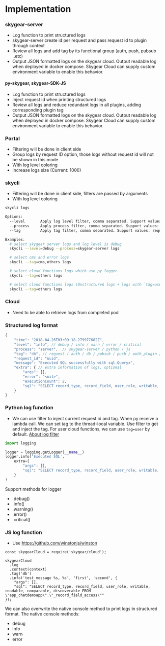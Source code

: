 # Implementation

### skygear-server

- Log function to print structured logs
- skygear-server create id per request and pass request id to plugin through context
- Review all logs and add tag by its functional group (auth, push, pubsub ..etc)
- Output JSON formatted logs on the skygear cloud. Output readable log when deployed in docker compose. Skygear Cloud can supply custom environment variable to enable this behavior.

#### py-skygear, skygear-SDK-JS

- Log function to print structured logs
- Inject request id when printing structured logs
- Review all logs and reduce redundant logs in all plugins, adding corresponding plugin tag
- Output JSON formatted logs on the skygear cloud. Output readable log when deployed in docker compose. Skygear Cloud can supply custom environment variable to enable this behavior.

### Portal

- Filtering will be done in client side
- Group logs by request ID option, those logs without request id will not be shown in this mode
- With log level coloring
- Increase logs size (Current: 1000)

### skycli

- Filtering will be done in client side, filters are passed by arguments
- With log level coloring

```sh
skycli logs

Options:
  --level       Apply log level filter, comma separated. Support values: debug,info,warning,error,critical
  --process     Apply process filter, comma separated. Support values: skygear-server,python,js
  --tag         Apply tag filter, comma separated. Support values: request,auth,db,pubsub,push,auth_plugin,chat_plugin,cms_plugin,sso_plugin,user,others

Examples:
  # select skygear server logs and log level is debug
  skycli --level=debug --process=skygear-server logs

  # select cms and error logs
  skycli --tag=cms,others logs

  # select cloud functions logs which use py logger
  skycli --tag=others logs

  # select cloud functions logs (Unstructured logs + logs with `tag=user`)
  skycli --tag=others logs
````

### Cloud

- Need to be able to retrieve logs from completed pod

### Structured log format

```js
{
    "time": "2018-04-26T03:09:18.279977682Z",
    "level": "info", // debug / info / warn / error / critical
    "process": "server",  // skygear-server / python / js
    "tag": "db", // request / auth / db / pubsub / push / auth_plugin / chat_plugin / cms_plugin / sso_plugin / user
    "request_id": "uuid",
    "message": "Executed SQL successfully with sql.Queryx",
    "extra": { // extra information of logs, optional
        "args": [],
        "error": "<nil>",
        "executionCount": 2,
        "sql": "SELECT record_type, record_field, user_role, writable, readable, comparable, discoverable FROM \"app_chatdemoapp\".\"_record_field_access\"",
    }
}
```

### Python log function

- We can use filter to inject current request id and tag. When py receive a lambda call. We can set tag to the thread-local variable. Use filter to get and inject the tag. For user cloud functions, we can use `tag=user` by default. [About log filter](https://docs.python.org/3/howto/logging-cookbook.html#using-filters-to-impart-contextual-information)



```py
import logging

logger = logging.getLogger(__name__)
logger.info('Executed SQL',
    extra={
        "args": [],
        "sql": "SELECT record_type, record_field, user_role, writable, readable, comparable, discoverable FROM \"app_chatdemoapp\".\"_record_field_access\""
    }
)
```

Support methods for logger
- .debug()
- .info()
- .warning()
- .error()
- .critical()


### JS log function

- Use https://github.com/winstonjs/winston

```
const skygearCloud = require('skygear/cloud');

skygearCloud
  .log
  .context(context)
  .tag('db')
  .info('test message %s, %s', 'first', 'second', {
    "args": [],
    "sql": "SELECT record_type, record_field, user_role, writable, readable, comparable, discoverable FROM \"app_chatdemoapp\".\"_record_field_access\""
});
```

We can also overwrite the native console method to print logs in structured format. The native console methods:
- debug
- info
- warn
- error
